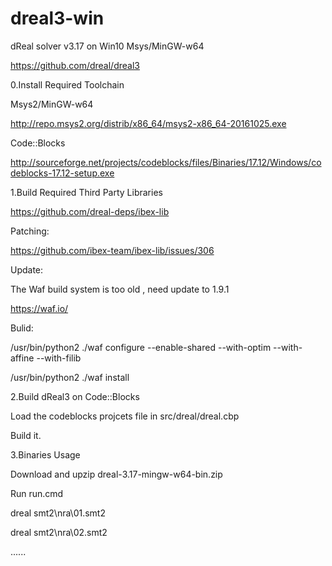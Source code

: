 # dreal3-win
dReal solver v3.17 on Win10 Msys/MinGW-w64

https://github.com/dreal/dreal3

0.Install Required Toolchain

Msys2/MinGW-w64

http://repo.msys2.org/distrib/x86_64/msys2-x86_64-20161025.exe

Code::Blocks

http://sourceforge.net/projects/codeblocks/files/Binaries/17.12/Windows/codeblocks-17.12-setup.exe

1.Build Required Third Party Libraries

https://github.com/dreal-deps/ibex-lib

Patching:

https://github.com/ibex-team/ibex-lib/issues/306

Update:

The Waf build system is too old , need update to 1.9.1

https://waf.io/

Bulid:

/usr/bin/python2 ./waf configure --enable-shared --with-optim --with-affine --with-filib

/usr/bin/python2 ./waf install

2.Build dReal3 on Code::Blocks

Load the codeblocks projcets file in src/dreal/dreal.cbp

Build it.

3.Binaries Usage

Download and upzip dreal-3.17-mingw-w64-bin.zip

Run run.cmd

dreal smt2\nra\01.smt2

dreal smt2\nra\02.smt2

......

